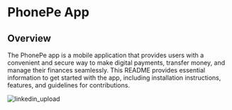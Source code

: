 # PhonePe App

## Overview

The PhonePe app is a mobile application that provides users with a convenient and secure way to make digital payments, transfer money, and manage their finances seamlessly. This README provides essential information to get started with the app, including installation instructions, features, and guidelines for contributions.


![linkedin_upload](https://github.com/simonmec0/bootstrap_phonepe/assets/100505278/4ab13a83-248a-4d57-b16c-470cab62f5f8)
